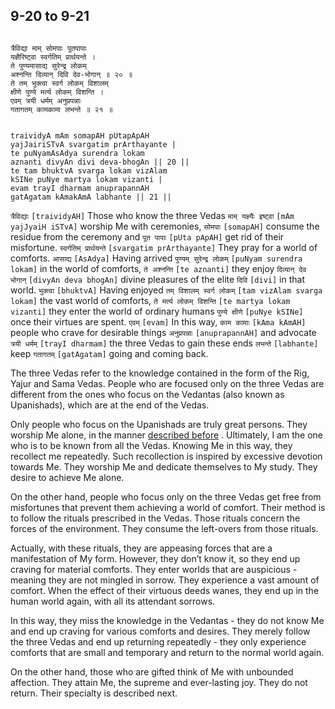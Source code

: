 ## 9-20 to 9-21


```shloka-sa

त्रैविद्या माम् सोमपाः पूतपापाः
यज्ञैरिष्ट्वा स्वर्गतिम् प्रार्थयन्ते ।
ते पुण्यमासाद्य सुरेन्द्र लोकम्
अश्नन्ति दिव्यान् दिवि देव-भोगान् ॥ २० ॥
ते तम् भुक्त्वा स्वर्ग लोकम् विशालम्
क्षीणे पुण्ये मर्त्य लोकम् विशन्ति ।
एवम् त्रयी धर्मम् अनुप्रपन्नाः
गतागतम् कामकामा लभन्ते ॥ २१ ॥

```
```shloka-sa-hk

traividyA mAm somapAH pUtapApAH
yajJairiSTvA svargatim prArthayante |
te puNyamAsAdya surendra lokam
aznanti divyAn divi deva-bhogAn || 20 ||
te tam bhuktvA svarga lokam vizAlam
kSINe puNye martya lokam vizanti |
evam trayI dharmam anuprapannAH
gatAgatam kAmakAmA labhante || 21 ||

```
`त्रैविद्याः` `[traividyAH]` Those who know the three Vedas `माम् यज्ञ्यैः इष्ट्वा` `[mAm yajJyaiH iSTvA]` worship Me with ceremonies, `सोमपाः` `[somapAH]` consume the residue from the ceremony and `पूत पापाः` `[pUta pApAH]` get rid of their misfortune. `स्वर्गतिम् प्रार्थयन्ते` `[svargatim prArthayante]` They pray for a world of comforts. `आसाद्य` `[AsAdya]` Having arrived `पुण्यम् सुरेन्द्र लोकम्` `[puNyam surendra lokam]` in the world of comforts, `ते अश्नन्ति` `[te aznanti]` they enjoy `दिव्यान् देव भोगान्` `[divyAn deva bhogAn]` divine pleasures of the elite `दिवि` `[divi]` in that world.
`भुक्त्वा` `[bhuktvA]` Having enjoyed `तम् विशालम् स्वर्ग लोकम्` `[tam vizAlam svarga lokam]` the vast world of comforts, `ते मर्त्य लोकम् विशन्ति` `[te martya lokam vizanti]` they enter the world of ordinary humans `पुण्ये क्षीणे` `[puNye kSINe]` once their virtues are spent. `एवम्` `[evam]` In this way, `काम कामाः` `[kAma kAmAH]` people who crave for desirable things `अनुप्रपन्नाः` `[anuprapannAH]` and advocate `त्रयी धर्मम्` `[trayI dharmam]` the three Vedas to gain these ends `लभन्ते` `[labhante]` keep `गतागतम्` `[gatAgatam]` going and coming back.

The three Vedas refer to the knowledge contained in the form of the Rig, Yajur and Sama Vedas. People who are focused only on the three Vedas are different from the ones who focus on the Vedantas (also known as Upanishads), which are at the end of the Vedas. 

Only people who focus on the Upanishads are truly great persons. They worship Me alone, in the manner 
[described before](_14_1)
. Ultimately, I am the one who is to be known from all the Vedas. Knowing Me in this way, they recollect me repeatedly. Such recollection is inspired by excessive devotion towards Me. They worship Me and dedicate themselves to My study. They desire to achieve Me alone.

On the other hand, people who focus only on the three Vedas get free from misfortunes that prevent them achieving a world of comfort. Their method is to follow the rituals prescribed in the Vedas. Those rituals concern the forces of the environment. They consume the left-overs from those rituals. 

Actually, with these rituals, they are appeasing forces that are a manifestation of My form. However, they don’t know it, so they end up craving for material comforts. They enter worlds that are auspicious - meaning they are not mingled in sorrow. They experience a vast amount of comfort. When the effect of their virtuous deeds wanes, they end up in the human world again, with all its attendant sorrows.

In this way, they miss the knowledge in the Vedantas - they do not know Me and end up craving for various comforts and desires. They merely follow the three Vedas and end up returning repeatedly - they only experience comforts that are small and temporary and return to the normal world again. 

On the other hand, those who are gifted think of Me with unbounded affection. They attain Me, the supreme and ever-lasting joy. They do not return. Their specialty is described next.


